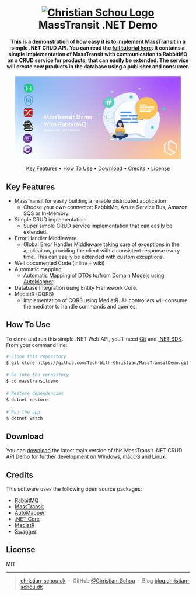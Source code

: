 <h1 align="center">
  <br>
  <a href="https://christian-schou.dk"><img src="https://github.com/Tech-With-Christian/Dotnet-Demo-CRUD-Api/blob/main/assets/img/cs-logo-polygon.png" alt="Christian Schou Logo" width="200"></a>
  <br>
  MassTransit .NET Demo
  <br>
</h1>

<h4 align="center">This is a demonstration of how easy it is to implement MassTransit in a simple .NET CRUD API. You can read the <a href="https://blog.christian-schou.dk/how-to-use-masstransit-with-rabbitmq" target="_blank">full tutorial here</a>. It contains a simple implementation of MassTransit with communication to RabbitMQ on a CRUD service for products, that can easily be extended. The service will create new products in the database using a publisher and consumer.</h4>


<p align="center">
<a href="https://blog.christian-schou.dk/how-to-use-masstransit-with-rabbitmq"><img src="https://github.com/Tech-With-Christian/MassTransitDemo/blob/main/assets/img/github-masstransit-cover-image.png" alt="Featured Image .NET MassTransit CRUD API" width="90%"></a>
</p>

<p align="center">
  <a href="#key-features">Key Features</a> •
  <a href="#how-to-use">How To Use</a> •
  <a href="#download">Download</a> •
  <a href="#credits">Credits</a> •
  <a href="#license">License</a>
</p>


## Key Features

* MassTransit for easily building a reliable distributed application
  - Choose your own connector: RabbitMq, Azure Service Bus, Amazon SQS or In-Memory.
* Simple CRUD implementation
  - Super simple CRUD service implementation that can easily be extended.
* Error Handler Middleware
  - Global Error Handler Middleware taking care of exceptions in the applicaiton, providing the client with a consistent response every time. This can easily be extended with custom exceptions.
* Well documented Code (inline + wiki)
* Automatic mapping
  - Automatic Mapping of DTOs to/from Domain Models using <a href="https://automapper.org/">AutoMapper</a>.
* Database Integration using Entity Framework Core.
* MediatR (CQRS)
  - Implementation of CQRS using MediatR. All controllers will consume the mediator to handle commands and queries.

## How To Use

To clone and run this simple .NET Web API, you'll need [Git](https://git-scm.com) and [.NET SDK](https://dotnet.microsoft.com/en-us/download). From your command line:

```bash
# Clone this repository
$ git clone https://github.com/Tech-With-Christian/MassTransitDemo.git

# Go into the repository
$ cd masstransitdemo

# Restore dependencies
$ dotnet restore

# Run the app
$ dotnet watch
```

## Download

You can [download](https://github.com/Tech-With-Christian/MassTransitDemo/archive/refs/heads/main.zip) the latest main version of this MassTransit .NET CRUD API Demo for further development on Windows, macOS and Linux.

## Credits

This software uses the following open source packages:

- [RabbitMQ](https://www.rabbitmq.com/)
- [MassTransit](https://masstransit.io/)
- [AutoMapper](https://github.com/AutoMapper/AutoMapper)
- [.NET Core](https://github.com/dotnet/core)
- [MediatR](https://github.com/jbogard/MediatR)
- [Swagger](https://github.com/swagger-api)

## License

MIT

---

> [christian-schou.dk](https://christian-schou.dk) &nbsp;&middot;&nbsp;
> GitHub [@Christian-Schou](https://github.com/Christian-Schou) &nbsp;&middot;&nbsp;
> Blog [blog.christian-schou.dk](https://blog.christian-schou.dk)
